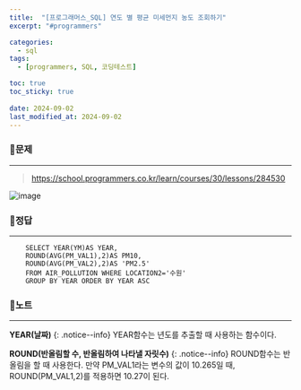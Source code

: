 ```yaml
---
title:  "[프로그래머스_SQL] 연도 별 평균 미세먼지 농도 조회하기"
excerpt: "#programmers"

categories:
  - sql
tags:
  - [programmers, SQL, 코딩테스트]

toc: true
toc_sticky: true
 
date: 2024-09-02
last_modified_at: 2024-09-02
---
```


### 📜문제
-----
> <https://school.programmers.co.kr/learn/courses/30/lessons/284530>  

![image](https://github.com/user-attachments/assets/0d29b01b-0685-4226-b10a-a8812fa796e7)
  

### 📜정답
-----
```
    SELECT YEAR(YM)AS YEAR,
    ROUND(AVG(PM_VAL1),2)AS PM10, 
    ROUND(AVG(PM_VAL2),2)AS 'PM2.5' 
    FROM AIR_POLLUTION WHERE LOCATION2='수원' 
    GROUP BY YEAR ORDER BY YEAR ASC
```  

### 📜노트
-----
**YEAR(날짜)**
{: .notice--info} 
YEAR함수는 년도를 추출할 때 사용하는 함수이다. 

**ROUND(반올림할 수, 반올림하여 나타낼 자릿수)**
{: .notice--info} 
ROUND함수는 반올림을 할 때 사용한다. 만약 PM_VAL1라는 변수의 값이 10.265일 때, ROUND(PM_VAL1,2)를 적용하면 10.27이 된다.

